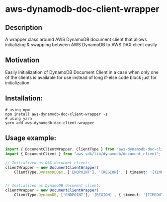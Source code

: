 # aws-dynamodb-doc-client-wrapper

## Description

A wrapper class around AWS DynamoDB document client that allows initializing & swapping between AWS DynamoDB to AWS DAX client easily

## Motivation

Easily initialization of DynamoDB Document Client in a case when only one of the clients is available for use instead of long if-else code block just for initialization

## Installation:

```shell
# using npm
npm install aws-dynamodb-doc-client-wrapper -s
# using yarn
yarn add aws-dynamodb-doc-client-wrapper
```

## Usage example:

```typescript
import { DocumentClientWrapper, ClientType } from "aws-dynamodb-doc-client-wrapper";
import { DocumentClient } from "aws-sdk/lib/dynamodb/document_client";

// Initialized as DAX docuemnt client:
clientWrapper = new DocumentClientWrapper(
    ClientType.DynamoDBDax, ['ENDPOINT'], '[REGION]', { timeout: '[TIMEOUT]', maxRetries: '[MAX-RETRIES]'});


// Initialized as DynamoDB docuemnt client:
clientWrapper = new DocumentClientWrapper(
    ClientType.DynamoDB, ['ENDPOINT'], '[REGION]', { timeout: '[TIMEOUT]', maxRetries: '[MAX-RETRIES]'});
```

